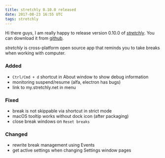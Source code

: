 ```yaml
---
title: stretchly 0.10.0 released
date: 2017-08-23 16:55 UTC
tags: stretchly
---
```


Hi there guys, I am really happy to release version 0.10.0 of [*stretchly*](/stretchly). You can download it from [github](https://github.com/hovancik/stretchly/releases/tag/v0.10.0).

*stretchly* is cross-platform open source app that reminds you to take breaks when working with computer.

### Added
- `Ctrl/Cmd + d` shortcut in About window to show debug information
- monitoring suspend/resume (alfa, electron has bugs)
- link to my.stretchly.net in menu

### Fixed
- break is not skippable via shortcut in strict mode
- macOS tooltip works without dock icon (after packaging)
- close break windows on `Reset breaks`

### Changed
- rewrite break management using Events
- get active settings when changing Settings window pages
